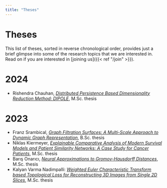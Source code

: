 ```yaml
---
title: "Theses"
---
```


# Theses

This list of theses, sorted in reverse chronological order, provides
just a brief glimpse into some of the research topics that we are
interested in. Read on if you are interested in [joining us]({{< ref
"/join" >}}).

# 2024

- Rishendra Chauhan, [*Distributed Persistence Based Dimensionality
  Reduction Method: DIPOLE*](Thesis_Rishendra_Chauhan.pdf), M.Sc. thesis 

# 2023

- Franz Srambical, [*Graph Filtration Surfaces: A Multi-Scale Approach
  to Dynamic Graph Representation*](Thesis_Franz_Srambical.pdf), B.Sc.
  thesis
- Niklas Kiermeyer, [*Explainable Comparative Analysis of Modern
  Survival Models and Patient Similarity Networks: A Case Study for
  Cancer Patients*](Thesis_Niklas_Kiermeyer.pdf), M.Sc. thesis
- Barış Onarıcı, [*Neural Approximations to Gromov-Hausdorff
  Distances*](Thesis_Barış_Onarıcı.pdf), M.Sc. thesis
- Kalyan Varma Nadimpalli: [*Weighted Euler Characteristic Transform based Topological Loss for Reconstructing
3D Images from Single 2D Slices*](Thesis_Kalyan_Varma_Nadimpalli.pdf), M.Sc. thesis
